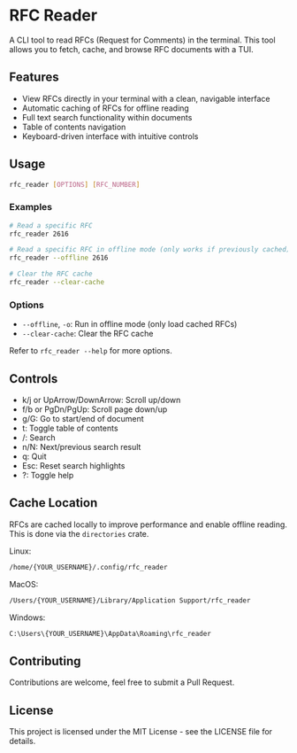 # RFC Reader

A CLI tool to read RFCs (Request for Comments) in the terminal. This tool allows you to fetch, cache, and browse RFC documents with a TUI.

## Features

- View RFCs directly in your terminal with a clean, navigable interface
- Automatic caching of RFCs for offline reading
- Full text search functionality within documents
- Table of contents navigation
- Keyboard-driven interface with intuitive controls

## Usage

```bash
rfc_reader [OPTIONS] [RFC_NUMBER]
```

### Examples

```bash
# Read a specific RFC
rfc_reader 2616

# Read a specific RFC in offline mode (only works if previously cached)
rfc_reader --offline 2616

# Clear the RFC cache
rfc_reader --clear-cache
```

### Options

- `--offline`, `-o`: Run in offline mode (only load cached RFCs)
- `--clear-cache`: Clear the RFC cache

Refer to `rfc_reader --help` for more options.

## Controls

- k/j or UpArrow/DownArrow: Scroll up/down
- f/b or PgDn/PgUp: Scroll page down/up
- g/G: Go to start/end of document
- t: Toggle table of contents
- /: Search
- n/N: Next/previous search result
- q: Quit
- Esc: Reset search highlights
- ?: Toggle help

## Cache Location

RFCs are cached locally to improve performance and enable offline reading.
This is done via the `directories` crate.

Linux:

```bash
/home/{YOUR_USERNAME}/.config/rfc_reader
```

MacOS:

```bash
/Users/{YOUR_USERNAME}/Library/Application Support/rfc_reader
```

Windows:

```bash
C:\Users\{YOUR_USERNAME}\AppData\Roaming\rfc_reader
```

## Contributing

Contributions are welcome, feel free to submit a Pull Request.

## License

This project is licensed under the MIT License - see the LICENSE file for details.
